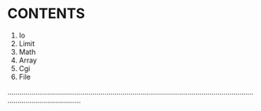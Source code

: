 # CONTENTS

1. Io
2. Limit
3. Math
4. Array
5. Cgi
6. File

.................................................................................................................................................................
